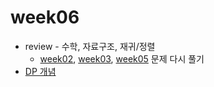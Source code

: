 # week06
- review - 수학, 자료구조, 재귀/정렬 <br/>
  - [week02](https://github.com/skn11-algorithm/week02), [week03](https://github.com/skn11-algorithm/week03), [week05](https://github.com/skn11-algorithm/week05) 문제 다시 풀기
- [DP 개념](https://chaendev.tistory.com/16)
  
